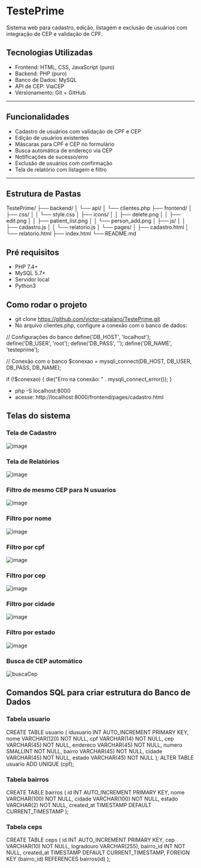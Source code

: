 # TestePrime

Sistema web para cadastro, edição, listagem e exclusão de usuários com integração de CEP e validação de CPF.

## Tecnologias Utilizadas

- Frontend: HTML, CSS, JavaScript (puro)
- Backend: PHP (puro)
- Banco de Dados: MySQL
- API de CEP: ViaCEP
- Versionamento: Git + GitHub

---

## Funcionalidades

- Cadastro de usuários com validação de CPF e CEP
- Edição de usuários existentes
- Máscaras para CPF e CEP no formulário
- Busca automática de endereço via CEP
- Notificações de sucesso/erro
- Exclusão de usuários com confirmação
- Tela de relatório com listagem e filtro

---

## Estrutura de Pastas
TestePrime/
├── backend/
│   └── api/
│       └── clientes.php
├── frontend/
│   ├── css/
│   │   └── style.css
│   ├── icons/
│   │   ├── delete.png
│   │   ├── edit.png
│   │   ├── patient_list.png
│   │   └── person_add.png
│   ├── js/
│   │   ├── cadastro.js
│   │   └── relatorio.js
│   └── pages/
│       ├── cadastro.html
│       └── relatorio.html
├── index.html
└── README.md


## Pré requisitos
- PHP 7.4+
- MySQL 5.7+
- Servidor local
- Python3

## Como rodar o projeto
- git clone https://github.com/victor-catalano/TestePrime.git
- No arquivo clientes.php, configure a conexão com o banco de dados:

// Configurações do banco
define('DB_HOST', 'localhost');
define('DB_USER', 'root');
define('DB_PASS', '');
define('DB_NAME', 'testeprime');

// Conexão com o banco
$conexao = mysqli_connect(DB_HOST, DB_USER, DB_PASS, DB_NAME);

if (!$conexao) {
    die("Erro na conexão: " . mysqli_connect_error());
}

- php -S localhost:8000
- acesse: http://localhost:8000/frontend/pages/cadastro.html

## Telas do sistema
### Tela de Cadastro
![image](https://github.com/user-attachments/assets/533abd81-f05f-4495-886b-c2ef19b7d44c)
### Tela de Relatórios
![image](https://github.com/user-attachments/assets/77e44444-36e5-41c2-a235-508df6fbfe0e)
### Filtro de mesmo CEP para N usuarios
![image](https://github.com/user-attachments/assets/2c6c1193-eb85-44ba-81e1-05d4e370bc5e)
### Filtro por nome
![image](https://github.com/user-attachments/assets/a1c51302-94b4-4f11-8a72-3fbe40840bcc)
### Filtro por cpf
![image](https://github.com/user-attachments/assets/95799966-c88f-426b-ba24-2c38a2fb7622)
### Filtro por cep
![image](https://github.com/user-attachments/assets/9862cc43-e29e-4a66-a62a-5161978ffb31)
### Filtro por cidade
![image](https://github.com/user-attachments/assets/d82f04f9-c785-4a6d-b5e5-ce8ce23768c7)
### Filtro por estado
![image](https://github.com/user-attachments/assets/1c79c4f0-0917-45a2-90d2-a192b1348b20)
### Busca de CEP automático
![buscaCep](https://github.com/user-attachments/assets/e40f8cb4-7c12-4e0a-b39c-b9287b4a5de8)

## Comandos SQL para criar estrutura do Banco de Dados
### Tabela usuario
CREATE TABLE usuario (
    idusuario INT AUTO_INCREMENT PRIMARY KEY,
    nome VARCHAR(120) NOT NULL,
    cpf VARCHAR(14) NOT NULL,
    cep VARCHAR(45) NOT NULL,
    endereco VARCHAR(45) NOT NULL,
    numero SMALLINT NOT NULL,
    bairro VARCHAR(45) NOT NULL,
    cidade VARCHAR(45) NOT NULL,
    estado VARCHAR(45) NOT NULL
);
ALTER TABLE usuario ADD UNIQUE (cpf);

### Tabela bairros
CREATE TABLE bairros (
    id INT AUTO_INCREMENT PRIMARY KEY,
    nome VARCHAR(100) NOT NULL,
    cidade VARCHAR(100) NOT NULL,
    estado VARCHAR(2) NOT NULL,
    created_at TIMESTAMP DEFAULT CURRENT_TIMESTAMP
);

### Tabela ceps
CREATE TABLE ceps (
    id INT AUTO_INCREMENT PRIMARY KEY,
    cep VARCHAR(10) NOT NULL,
    logradouro VARCHAR(255),
    bairro_id INT NOT NULL,
    created_at TIMESTAMP DEFAULT CURRENT_TIMESTAMP,
    FOREIGN KEY (bairro_id) REFERENCES bairros(id)
);


